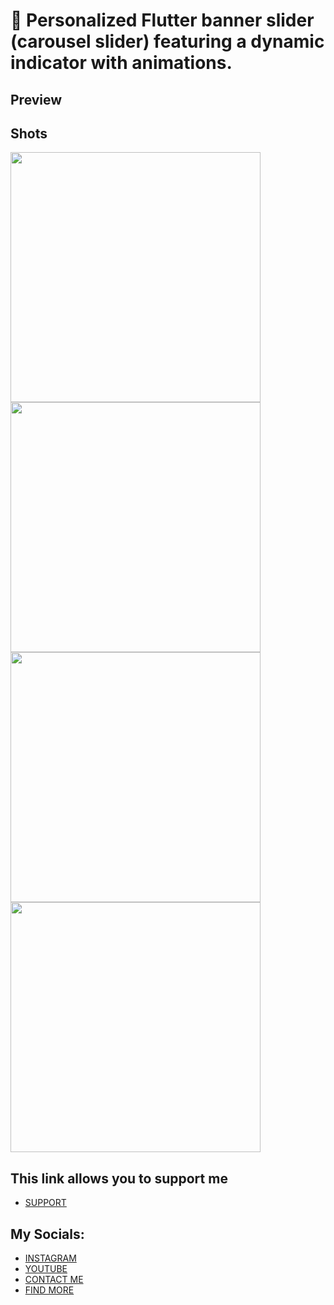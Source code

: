 # 🚀 Personalized Flutter banner slider (carousel slider) featuring a dynamic indicator with animations.
 

## Preview
 


## Shots
 <div class="row">
  <div class="column">
   <img src="https://github.com/AmirBayat0/Flutter-Banner-Slider-with-Indicator/assets/91388754/6cb40fb7-c7d6-4a7c-a742-ed194d44a020" height="400"/>
   <img src="https://github.com/AmirBayat0/Flutter-Banner-Slider-with-Indicator/assets/91388754/aafbb96f-e3a2-4448-b883-fd7bd5bac851" height="400"/>
   <img src="https://github.com/AmirBayat0/Flutter-Banner-Slider-with-Indicator/assets/91388754/bd616237-3dae-4379-84b2-28723b917c31" height="400"/>
   <img src="https://github.com/AmirBayat0/Flutter-Banner-Slider-with-Indicator/assets/91388754/10edac0b-f82f-4da5-8d90-babd23da1192" height="400"/>
   
    
   </div>
  
</div>

## This link allows you to support me
* [SUPPORT](https://www.buymeacoffee.com/AmirBayat)

## My Socials:
* [INSTAGRAM](https://www.instagram.com/codewithflexz)
* [YOUTUBE]( https://www.youtube.com/c/ProgrammingWithFlexZ)
* [CONTACT ME](https://amirbayat.dev@gmail.com)
* [FIND MORE](https://zaap.bio/CodeWithFlexz)
